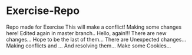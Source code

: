 # Exercise-Repo
Repo made for Exercise
This will make a conflict!
Making some changes here!
Edited again in master branch..
Hello, again!!!
There are new changes...
Hope to be the last of them...
There are Unexpected changes...
Making conflicts and ...
And resolving them...
Make some Cookies...


